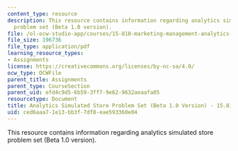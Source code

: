 ```yaml
---
content_type: resource
description: This resource contains information regarding analytics simulated store
  problem set (Beta 1.0 version).
file: /ol-ocw-studio-app/courses/15-810-marketing-management-analytics-frameworks-and-applications-fall-2015/ced6aaa71e13bb3f7df8eae593360e04_MIT15_810F15_AnaSim_Problm.pdf
file_size: 196736
file_type: application/pdf
learning_resource_types:
- Assignments
license: https://creativecommons.org/licenses/by-nc-sa/4.0/
ocw_type: OCWFile
parent_title: Assignments
parent_type: CourseSection
parent_uid: efd4c9d5-6b59-3ff7-9e62-9632aeaafa05
resourcetype: Document
title: Analytics Simulated Store Problem Set (Beta 1.0 Version) - 15.810 Fall 2015
uid: ced6aaa7-1e13-bb3f-7df8-eae593360e04
---
```

This resource contains information regarding analytics simulated store problem set (Beta 1.0 version).